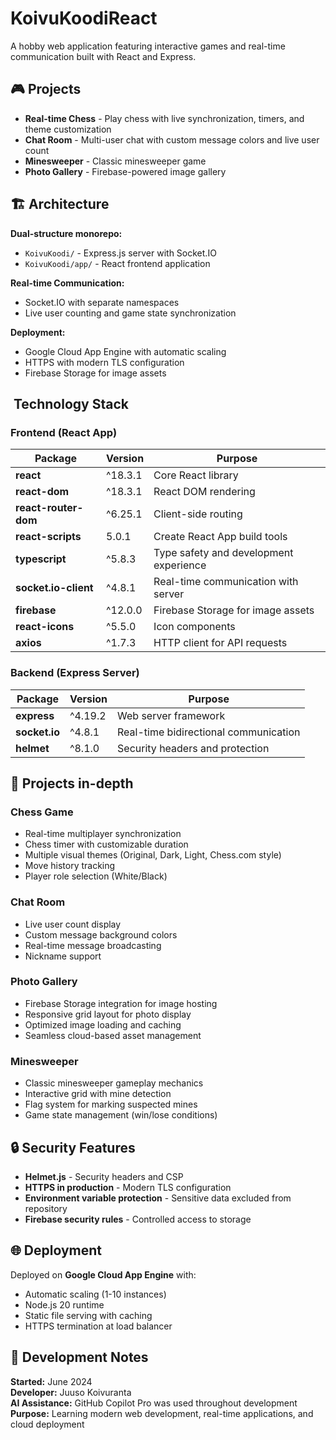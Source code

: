 # KoivuKoodiReact

A hobby web application featuring interactive games and real-time communication built with React and Express.

## 🎮 Projects

- **Real-time Chess** - Play chess with live synchronization, timers, and theme customization
- **Chat Room** - Multi-user chat with custom message colors and live user count
- **Minesweeper** - Classic minesweeper game
- **Photo Gallery** - Firebase-powered image gallery

## 🏗️ Architecture

**Dual-structure monorepo:**
- `KoivuKoodi/` - Express.js server with Socket.IO
- `KoivuKoodi/app/` - React frontend application

**Real-time Communication:**
- Socket.IO with separate namespaces
- Live user counting and game state synchronization

**Deployment:**
- Google Cloud App Engine with automatic scaling
- HTTPS with modern TLS configuration
- Firebase Storage for image assets

## ️ Technology Stack

### Frontend (React App)
| Package | Version | Purpose |
|---------|---------|---------|
| **react** | ^18.3.1 | Core React library |
| **react-dom** | ^18.3.1 | React DOM rendering |
| **react-router-dom** | ^6.25.1 | Client-side routing |
| **react-scripts** | 5.0.1 | Create React App build tools |
| **typescript** | ^5.8.3 | Type safety and development experience |
| **socket.io-client** | ^4.8.1 | Real-time communication with server |
| **firebase** | ^12.0.0 | Firebase Storage for image assets |
| **react-icons** | ^5.5.0 | Icon components |
| **axios** | ^1.7.3 | HTTP client for API requests |

### Backend (Express Server)
| Package | Version | Purpose |
|---------|---------|---------|
| **express** | ^4.19.2 | Web server framework |
| **socket.io** | ^4.8.1 | Real-time bidirectional communication |
| **helmet** | ^8.1.0 | Security headers and protection |


## 🎯 Projects in-depth

### Chess Game
- Real-time multiplayer synchronization
- Chess timer with customizable duration
- Multiple visual themes (Original, Dark, Light, Chess.com style)
- Move history tracking
- Player role selection (White/Black)

### Chat Room
- Live user count display
- Custom message background colors
- Real-time message broadcasting
- Nickname support

### Photo Gallery
- Firebase Storage integration for image hosting
- Responsive grid layout for photo display
- Optimized image loading and caching
- Seamless cloud-based asset management

### Minesweeper
- Classic minesweeper gameplay mechanics
- Interactive grid with mine detection
- Flag system for marking suspected mines
- Game state management (win/lose conditions)

## 🔒 Security Features

- **Helmet.js** - Security headers and CSP
- **HTTPS in production** - Modern TLS configuration
- **Environment variable protection** - Sensitive data excluded from repository
- **Firebase security rules** - Controlled access to storage

## 🌐 Deployment

Deployed on **Google Cloud App Engine** with:
- Automatic scaling (1-10 instances)
- Node.js 20 runtime
- Static file serving with caching
- HTTPS termination at load balancer

## 📝 Development Notes

**Started:** June 2024  
**Developer:** Juuso Koivuranta  
**AI Assistance:** GitHub Copilot Pro was used throughout development  
**Purpose:** Learning modern web development, real-time applications, and cloud deployment
